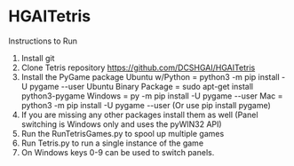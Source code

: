 # HGAITetris

Instructions to Run
1. Install git 
2. Clone Tetris repository https://github.com/DCSHGAI/HGAITetris
3. Install the PyGame package
 Ubuntu w/Python = python3 -m pip install -U pygame --user
 Ubuntu Binary Package = sudo apt-get install python3-pygame
 Windows = py -m pip install -U pygame --user
 Mac = python3 -m pip install -U pygame --user
 (Or use pip install pygame)
4. If you are missing any other packages install them as well (Panel switching is Windows only and uses the pyWIN32 API)
5. Run the RunTetrisGames.py to spool up multiple games
6. Run Tetris.py to run a single instance of the game
7. On Windows keys 0-9 can be used to switch panels.
